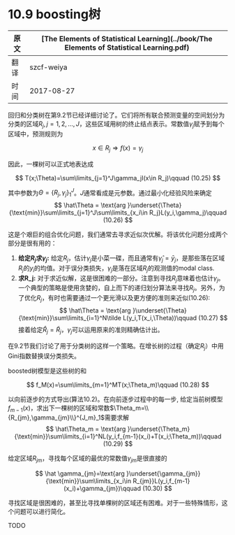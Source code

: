 # 10.9 boosting树

| 原文   | [The Elements of Statistical Learning](../book/The Elements of Statistical Learning.pdf) |
| ---- | ---------------------------------------- |
| 翻译   | szcf-weiya                               |
| 时间   | 2017-08-27                               |

回归和分类树在第9.2节已经详细讨论了。它们将所有联合预测变量的空间划分为分类的区域$R_j,j=1,2,\ldots,J$，这些区域用树的终止结点表示。常数值$\gamma_j$赋予到每个区域中，预测规则为

$$
x\in R_j\Rightarrow f(x) = \gamma_j
$$

因此，一棵树可以正式地表达成

$$
T(x;\Theta)=\sum\limits_{j=1}^J\gamma_jI(x\in R_j)\qquad (10.25)
$$

其中参数为$\Theta=\{R_j,\gamma_j\}_1^J$。$J$通常看成是元参数。通过最小化经验风险来确定
$$
\hat\Theta = \text{arg }\underset{\Theta}{\text{min}}\sum\limits_{j=1}^J\sum\limits_{x_i\in R_j}L(y_i,\gamma_j)\qquad (10.26)
$$

这是个艰巨的组合优化问题，我们通常去寻求近似次优解。将该优化问题分成两个部分是很有用的：

1. **给定$R_j$求$\gamma_j$:** 给定$R_j$，估计$\gamma_j$是小菜一碟，而且通常有$\hat\gamma_j=\bar y_j$，是那些落在区域$R_j$的$y_i$的均值。对于误分类损失，$\gamma_j$是落在区域$R_j$的观测值的modal class.
2. **求R_j:** 对于求近似解，这是很困难的一部分。注意到寻找$R_j$意味着也估计$\gamma_j$。一个典型的策略是使用贪婪的，自上而下的递归划分算法来寻找$R_j$。另外，为了优化$R_j$，有时也需要通过一个更光滑以及更方便的准则来近似(10.26):
$$
\hat\Theta = \text{arg }\underset{\Theta}{\text{min}}\sum\limits_{i=1}^N\tilde L(y_i,T(x_i,\Theta))\qquad (10.27)
$$
接着给定$\hat R_j=\tilde R_j$，$\gamma_j$可以运用原来的准则精确估计出。

在9.2节我们讨论了用于分类树的这样一个策略。在增长树的过程（确定$R_j$）中用Gini指数替换误分类损失。

boosted树模型是这些树的和

$$
f_M(x)=\sum\limits_{m=1}^MT(x;\Theta_m)\qquad (10.28)
$$

以向前逐步的方式导出(算法10.2)。在向前逐步过程中的每一步, 给定当前树模型$f_{m-1}(x)$，求出下一棵树的区域和常数$\Theta_m=\\{R_{jm},\gamma_{jm}\\}^{J_m}_1$需要求解
$$
\hat\Theta_m = \text{arg }\underset{\Theta_m}{\text{min}}\sum\limits_{i=1}^NL(y_i,f_{m-1}(x_i)+T(x_i;\Theta_m))\qquad (10.29)
$$

给定区域$R_{jm}$，寻找每个区域的最优的常数值$\gamma_{jm}$是很直接的

$$
\hat \gamma_{jm}=\text{arg }\underset{\gamma_{jm}}{\text{min}}\sum\limits_{x_i\in R_{jm}}L(y_i,f_{m-1}(x_i)+\gamma_{jm})\qquad (10.30)
$$

寻找区域是很困难的，甚至比寻找单棵树的区域还有困难。对于一些特殊情形，这个问题可以进行简化。

TODO
